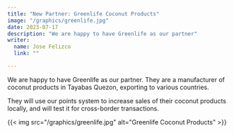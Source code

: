 ```yaml
---
title: "New Partner: Greenlife Coconut Products"
image: "/graphics/greenlife.jpg"
date: 2023-07-17
description: "We are happy to have Greenlife as our partner"
writer:
  name: Jose Felizco
  link: ""

---
```



We are happy to have Greenlife as our partner. They are a manufacturer of coconut products in Tayabas Quezon, exporting to various countries.  

They will use our points system to increase sales of their coconut products locally, and will test it for cross-border transactions.

{{< img src="/graphics/greenlife.jpg" alt="Greenlife Coconut Products" >}}

